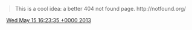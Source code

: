 > This is a cool idea: a better 404 not found page\. http://notfound\.org/

<img src="../../media/tweet.ico" width="12" /> [Wed May 15 16:23:35 +0000 2013](https://twitter.com/DromerDenker/status/334705628679385089)
